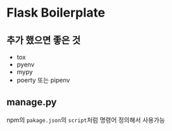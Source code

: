 # Flask Boilerplate

## 추가 했으면 좋은 것

- tox
- pyenv
- mypy
- poerty 또는 pipenv

## manage.py

npm의 `pakage.json`의 `script`처럼 명령어 정의해서 사용가능
